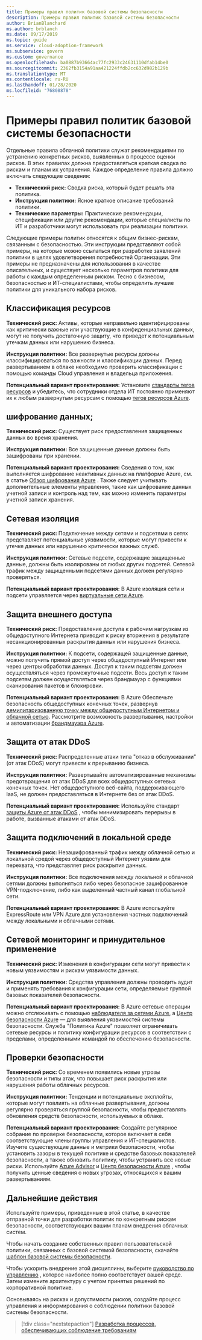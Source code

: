 ```yaml
---
title: Примеры правил политик базовой системы безопасности
description: Примеры правил политик базовой системы безопасности
author: BrianBlanchard
ms.author: brblanch
ms.date: 09/17/2019
ms.topic: guide
ms.service: cloud-adoption-framework
ms.subservice: govern
ms.custom: governance
ms.openlocfilehash: ba0887b93664ac77fc2933c24631110dfab14be0
ms.sourcegitcommit: 2362fb3154a91aa421224ffdb2cc632d982b129b
ms.translationtype: MT
ms.contentlocale: ru-RU
ms.lasthandoff: 01/28/2020
ms.locfileid: "76808878"
---
```

# <a name="security-baseline-sample-policy-statements"></a>Примеры правил политик базовой системы безопасности

Отдельные правила облачной политики служат рекомендациями по устранению конкретных рисков, выявленных в процессе оценки рисков. В этих правилах должна предоставляться краткая сводка по рискам и планам их устранения. Каждое определение правила должно включать следующие сведения:

- **Технический риск:** Сводка риска, который будет решать эта политика.
- **Инструкция политики:** Ясное краткое описание требований политики.
- **Технические параметры:** Практические рекомендации, спецификации или другие рекомендации, которые специалисты по ИТ и разработчики могут использовать при реализации политики.

Следующие примеры политик относятся к общим бизнес-рискам, связанным с безопасностью. Эти инструкции представляют собой примеры, на которые можно ссылаться при разработке заявлений политики в целях удовлетворения потребностей Организации. Эти примеры не предназначены для использования в качестве описательных, и существует несколько параметров политики для работы с каждым определенным риском. Тесно с бизнесом, безопасностью и ИТ-специалистами, чтобы определить лучшие политики для уникального набора рисков.

## <a name="asset-classification"></a>Классификация ресурсов

**Технический риск:** Активы, которые неправильно идентифицированы как критически важные или участвующие в конфиденциальных данных, могут не получить достаточную защиту, что приведет к потенциальным утечкам данных или нарушению бизнеса.

**Инструкция политики:** Все развернутые ресурсы должны классифицироваться по важности и классификации данных. Перед развертыванием в облаке необходимо проверить классификации с помощью команды Cloud управления и владельца приложения.

**Потенциальный вариант проектирования:** Установите [стандарты тегов ресурсов](../../decision-guides/resource-tagging/index.md) и убедитесь, что сотрудники отдела ИТ постоянно применяют их к любым развернутым ресурсам с помощью [тегов ресурсов Azure](https://docs.microsoft.com/azure/azure-resource-manager/resource-group-using-tags).

## <a name="data-encryption"></a>шифрование данных;

**Технический риск:** Существует риск предоставления защищенных данных во время хранения.

**Инструкция политики:** Все защищенные данные должны быть зашифрованы при хранении.

**Потенциальный вариант проектирования:** Сведения о том, как выполняется шифрование неактивных данных на платформе Azure, см. в статье [Обзор шифрования Azure](https://docs.microsoft.com/azure/security/security-azure-encryption-overview) . Также следует учитывать дополнительные элементы управления, такие как шифрование данных учетной записи и контроль над тем, как можно изменить параметры учетной записи хранения.

## <a name="network-isolation"></a>Сетевая изоляция

**Технический риск:** Подключение между сетями и подсетями в сетях представляет потенциальные уязвимости, которые могут привести к утечке данных или нарушению критически важных служб.

**Инструкция политики:** Сетевые подсети, содержащие защищенные данные, должны быть изолированы от любых других подсетей. Сетевой трафик между защищенными подсетями данных должен регулярно проверяться.

**Потенциальный вариант проектирования:** В Azure изоляция сети и подсети управляется через [виртуальные сети Azure](https://docs.microsoft.com/azure/virtual-network/virtual-networks-overview).

## <a name="secure-external-access"></a>Защита внешнего доступа

**Технический риск:** Предоставление доступа к рабочим нагрузкам из общедоступного Интернета приводит к риску вторжения в результате несанкционированных раскрытия данных или нарушения бизнеса.

**Инструкция политики:** К подсети, содержащей защищенные данные, можно получить прямой доступ через общедоступный Интернет или через центры обработки данных. Доступ к таким подсетям должен осуществляться через промежуточные подсети. Весь доступ к таким подсетям должен осуществляться через брандмауэр с функциями сканирования пакетов и блокировки.

**Потенциальный вариант проектирования:** В Azure Обеспечьте безопасность общедоступных конечных точек, развернув [демилитаризованную точку между общедоступным Интернетом и облачной сетью](https://docs.microsoft.com/azure/architecture/reference-architectures/dmz/secure-vnet-dmz?toc=https://docs.microsoft.com/azure/cloud-adoption-framework/toc.json&bc=https://docs.microsoft.com/azure/cloud-adoption-framework/_bread/toc.json). Рассмотрите возможность развертывания, настройки и автоматизации [брандмауэра Azure](https://docs.microsoft.com/azure/firewall).

## <a name="ddos-protection"></a>Защита от атак DDoS

**Технический риск:** Распределенные атаки типа "отказ в обслуживании" (от атак DDoS) могут привести к прерыванию бизнеса.

**Инструкция политики:** Развертывайте автоматизированные механизмы предотвращения от атак DDoS для всех общедоступных сетевых конечных точек. Нет общедоступного веб-сайта, поддерживающего IaaS, не должен предоставляться в Интернете без от атак DDoS.

**Потенциальный вариант проектирования:** Используйте стандарт [защиты Azure от атак DDoS](https://docs.microsoft.com/azure/virtual-network/ddos-protection-overview) , чтобы минимизировать перерывы в работе, вызванные атаками от атак DDoS.

## <a name="secure-on-premises-connectivity"></a>Защита подключений в локальной среде

**Технический риск:** Незашифрованный трафик между облачной сетью и локальной средой через общедоступный Интернет уязвим для перехвата, что представляет риск раскрытия данных.

**Инструкция политики:** Все подключения между локальной и облачной сетями должны выполняться либо через безопасное зашифрованное VPN-подключение, либо как выделенный частный канал глобальной сети.

**Потенциальный вариант проектирования:** В Azure используйте ExpressRoute или VPN Azure для установления частных подключений между локальными и облачными сетями.

## <a name="network-monitoring-and-enforcement"></a>Сетевой мониторинг и принудительное применение

**Технический риск:** Изменения в конфигурации сети могут привести к новым уязвимостям и рискам уязвимости данных.

**Инструкция политики:** Средства управления должны проводить аудит и применять требования к конфигурации сети, определяемые группой базовых показателей безопасности.

**Потенциальный вариант проектирования:** В Azure сетевые операции можно отслеживать с помощью [наблюдателя за сетями Azure](https://docs.microsoft.com/azure/network-watcher/network-watcher-monitoring-overview), а [Центр безопасности Azure](https://docs.microsoft.com/azure/security-center/security-center-network-recommendations) — для выявления уязвимостей системы безопасности. Служба "Политика Azure" позволяет ограничивать сетевые ресурсы и политику конфигурации ресурсов в соответствии с пределами, определенными командой по обеспечению безопасности.

## <a name="security-review"></a>Проверки безопасности

**Технический риск:** Со временем появились новые угрозы безопасности и типы атак, что повышает риск раскрытия или нарушения работы облачных ресурсов.

**Инструкция политики:** Тенденции и потенциальные эксплойты, которые могут повлиять на облачные развертывания, должны регулярно проверяться группой безопасности, чтобы предоставлять обновления средств безопасности, используемых в облаке.

**Потенциальный вариант проектирования:** Создайте регулярное собрание по проверке безопасности, которое включает в себя соответствующие члены группы управления и ИТ-специалистов. Изучите существующие данные и метрики безопасности, чтобы установить зазоры в текущей политике и средстве базовых показателей безопасности, а также обновить политику, чтобы устранить все новые риски. Используйте [Azure Advisor](https://docs.microsoft.com/azure/advisor/advisor-overview) и [Центр безопасности Azure](https://docs.microsoft.com/azure/security-center/security-center-intro) , чтобы получить ценные сведения о новых угрозах, относящихся к вашим развертываниям.

## <a name="next-steps"></a>Дальнейшие действия

Используйте примеры, приведенные в этой статье, в качестве отправной точки для разработки политик по конкретным рискам безопасности, соответствующих вашим планам внедрения облачных систем.

Чтобы начать создание собственных правил пользовательской политики, связанных с базовой системой безопасности, скачайте [шаблон базовой системы безопасности](./template.md).

Чтобы ускорить внедрение этой дисциплины, выберите [руководство по управлению](../guides/index.md) , которое наиболее полно соответствует вашей среде. Затем измените архитектуру с учетом принятых решений по корпоративной политике.

Основываясь на рисках и допустимости рисков, создайте процесс управления и информирования о соблюдении политики базовой системы безопасности.

> [!div class="nextstepaction"]
> [Разработка процессов, обеспечивающих соблюдение требованиям](./compliance-processes.md)
